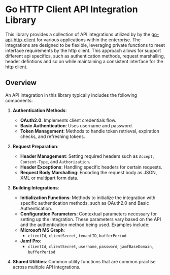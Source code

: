 # Go HTTP Client API Integration Library

This library provides a collection of API integrations utilized by by the [go-api-http-client](https://github.com/deploymenttheory/go-api-http-client) for various applications within the enterprise. The integrations are designed to be flexible, leveraging private functions to meet interface requirements by the http client. This approach allows for support different api specifics, such as authentication methods, request marshalling, header defintions and so on while maintaining a consistent interface for the http client.

## Overview

An API integration in this library typically includes the following components:

1. **Authentication Methods**:
   - **OAuth2.0**: Implements client credentials flow.
   - **Basic Authentication**: Uses username and password.
   - **Token Management**: Methods to handle token retrieval, expiration checks, and refreshing tokens.

2. **Request Preparation**:
   - **Header Management**: Setting required headers such as `Accept`, `Content-Type`, and `Authorization`.
   - **Header Exceptions**: Handling specific headers for certain requests.
   - **Request Body Marshalling**: Encoding the request body as JSON, XML or multipart form data.

3. **Building Integrations**:
    - **Initialization Functions**: Methods to initialize the integration with specific authentication methods, such as OAuth2.0 and Basic Authentication.
    - **Configuration Parameters**: Contextual parameters necessary for setting up the integration. These parameters vary based on the API and the authentication method being used. Examples include:
    - **Microsoft MS Graph**:
       - `clientId`, `clientSecret`, `tenantID`, `bufferPeriod`
    - **Jamf Pro**:
       - `clientId`, `clientSecret`, `username`, `password`, `jamfBaseDomain`, `bufferPeriod`

4. **Shared Utilities**: Common utility functions that are common practise across multiple API integrations.
